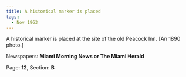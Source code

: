 ```yaml
---  
title: A historical marker is placed  
tags:  
  - Nov 1963  
---  
```

  
A historical marker is placed at the site of the old Peacock Inn. [An 1890 photo.]  
  
Newspapers: **Miami Morning News or The Miami Herald**  
  
Page: **12**, Section: **B** 
